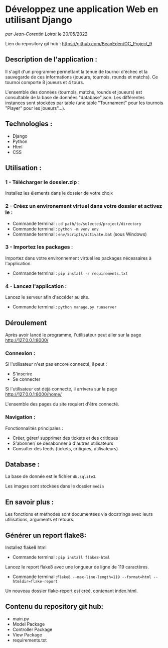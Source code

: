 # Développez une application Web en utilisant Django
*par Jean-Corentin Loirat*
le 20/05/2022

Lien du repository git hub : https://github.com/BeanEden/OC_Project_9

## Description de l'application :
Il s'agit d'un programme permettant la tenue de tournoi d'échec et la sauvegarde de ces informations (joueurs, tournois, rounds et matchs).
Ce tournoi comporte 8 joueurs et 4 tours.

L'ensemble des données (tournois, matchs, rounds et joueurs) est consultable de la base de données "database".json.
Les différentes instances sont stockées par table (une table "Tournament" pour les tournois "Player" pour les joueurs"...).

## Technologies :
* Django
* Python
* Html
* CSS

## Utilisation :

### 1 - Télécharger le dossier.zip :
Installez les élements dans le dossier de votre choix

### 2 - Créez un environement virtuel dans votre dossier et activez le :
* Commande terminal : `cd path/to/selected/project/directory`
* Commande terminal : `python -m venv env`
* Commande terminal : `env/Scripts/activate.bat` (sous Windows)

### 3 - Importez les packages :
Importez dans votre environnement virtuel les packages nécessaires à l'application.
* Commande terminal : `pip install -r requirements.txt`

### 4 - Lancez l'application : 
Lancez le serveur afin d'accéder au site.
* Commande terminal : `python manage.py runserver`


## Déroulement
Après avoir lancé le programme, l'utilisateur peut aller sur la page 
http://127.0.0.1:8000/

### Connexion : 
Si l'utilisateur n'est pas encore connecté, il peut :
* S'inscrire
* Se connecter

Si l'utilisateur est déjà connecté, il arrivera sur la page 
http://127.0.0.1:8000/home/

L'ensemble des pages du site requiert d'être connecté.

### Navigation : 

Fonctionnalités principales :
* Créer, gérer/ supprimer des tickets et des critiques
* S'abonner/ se désabonner à d'autres utilisateurs
* Consulter des feeds (tickets, critiques, utilisateurs)

## Database :
La base de donnée est le fichier `db.sqlite3`.

Les images sont stockées dans le dossier `media`

## En savoir plus :
Les fonctions et méthodes sont documentées via docstrings avec leurs utilisations, arguments et retours.


## Générer un report flake8:
Installez flake8 html

* Commande terminal : `pip install flake8-html`

Lancez le report flake8 avec une longueur de ligne de 119 caractères.
* Commande terminal :`flake8 --max-line-length=119 --format=html --htmldir=flake-report`

Un nouveau dossier flake-report est créé, contenant index.html.

## Contenu du repository git hub: 
* main.py
* Model Package
* Controller Package
* View Package
* requirements.txt
